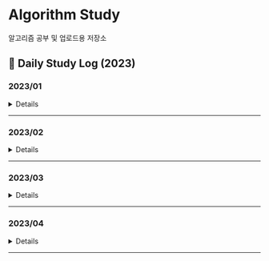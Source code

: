 # Algorithm Study
알고리즘 공부 및 업로드용 저장소

## 📖 Daily Study Log (2023)

### 2023/01
<details value="Details">
  <summary>Details</summary>
  <div markdown="1">
    
  |Date|#|Title|Solution|Remarks|
  |:--:|:--:|:--:|:--:|:--:|
  |23/01/01|BOJ 1669|[멍멍이 쓰다듬기](https://github.com/clap-0/algorithm_study/blob/main/Sources/BOJ/1669_%EB%A9%8D%EB%A9%8D%EC%9D%B4%EC%93%B0%EB%8B%A4%EB%93%AC%EA%B8%B0.cpp)|수학||
  |23/01/02|BOJ 21317|[징검다리 건너기](https://github.com/clap-0/algorithm_study/blob/main/Sources/BOJ/21317_%EC%A7%95%EA%B2%80%EB%8B%A4%EB%A6%AC%EA%B1%B4%EB%84%88%EA%B8%B0.cpp)|DP||
  |23/01/03|BOJ 1069|[집으로](https://github.com/clap-0/algorithm_study/blob/main/Sources/BOJ/1069_%EC%A7%91%EC%9C%BC%EB%A1%9C.cpp)|수학/기하학|애드 혹|
  |23/01/04|BOJ 2420|[사파리월드](https://github.com/clap-0/algorithm_study/blob/main/Sources/BOJ/2420_%EC%82%AC%ED%8C%8C%EB%A6%AC%EC%9B%94%EB%93%9C.cpp)|수학||
  |23/01/05|BOJ 1326|[폴짝폴짝](https://github.com/clap-0/algorithm_study/blob/main/Sources/BOJ/1326_%ED%8F%B4%EC%A7%9D%ED%8F%B4%EC%A7%9D.cpp)|BFS||
  |23/01/06|BOJ 2231|[분해합](https://github.com/clap-0/algorithm_study/blob/main/Sources/BOJ/2231_%EB%B6%84%ED%95%B4%ED%95%A9.cpp)|브루트포스||
  |23/01/07|BOJ 1430|[공격](https://github.com/clap-0/algorithm_study/blob/main/Sources/BOJ/1430_%EA%B3%B5%EA%B2%A9.cpp)|BFS||
  |23/01/08|BOJ 1195|[킥다운](https://github.com/clap-0/algorithm_study/blob/main/Sources/BOJ/1195_%ED%82%A5%EB%8B%A4%EC%9A%B4.cpp)|구현/브루트포스||
  |23/01/09|BOJ 1120|[문자열](https://github.com/clap-0/algorithm_study/blob/main/Sources/BOJ/1120_%EB%AC%B8%EC%9E%90%EC%97%B4.cpp)|브루트포스||
  |23/01/10|BOJ 6198|[옥상 정원 꾸미기](https://github.com/clap-0/algorithm_study/blob/main/Sources/BOJ/6198_%EC%98%A5%EC%83%81%EC%A0%95%EC%9B%90%EA%BE%B8%EB%AF%B8%EA%B8%B0.cpp)|스택||
  |23/01/11|BOJ 25711|[인경산](https://github.com/clap-0/algorithm_study/blob/main/Sources/BOJ/25711_%EC%9D%B8%EA%B2%BD%EC%82%B0.cpp)|누적합||
  |23/01/12|BOJ 2418|[단어 격자](https://github.com/clap-0/algorithm_study/blob/main/Sources/BOJ/2418_%EB%8B%A8%EC%96%B4%EA%B2%A9%EC%9E%90.cpp)|DP||
  |23/01/13|BOJ 1212|[8진수 2진수](https://github.com/clap-0/algorithm_study/blob/main/Sources/BOJ/1212_8%EC%A7%84%EC%88%982%EC%A7%84%EC%88%98.cpp)|구현||
  |23/01/14|BOJ 1406|[에디터](https://github.com/clap-0/algorithm_study/blob/main/Sources/BOJ/1406_%EC%97%90%EB%94%94%ED%84%B0.cpp)|스택||
  |23/01/15|BOJ 2942|[퍼거슨과 사과](https://github.com/clap-0/algorithm_study/blob/main/Sources/BOJ/2942_%ED%8D%BC%EA%B1%B0%EC%8A%A8%EA%B3%BC%EC%82%AC%EA%B3%BC.cpp)|수학/유클리드호제법||
  |23/01/16|BOJ 12924|[멋진 쌍](https://github.com/clap-0/algorithm_study/blob/main/Sources/BOJ/12924_%EB%A9%8B%EC%A7%84%EC%8C%8D.cpp)|수학/브루트포스||
  |23/01/17|BOJ 1427|[소트인사이드](https://github.com/clap-0/algorithm_study/blob/main/Sources/BOJ/1427_%EC%86%8C%ED%8A%B8%EC%9D%B8%EC%82%AC%EC%9D%B4%EB%93%9C.cpp)|정렬||
  |23/01/18|BOJ 1712|[손익분기점](https://github.com/clap-0/algorithm_study/blob/main/Sources/BOJ/1712_%EC%86%90%EC%9D%B5%EB%B6%84%EA%B8%B0%EC%A0%90.cpp)|수학||
  |23/01/19|BOJ 4056|[스-스-스도쿠](https://github.com/clap-0/algorithm_study/blob/main/Sources/BOJ/4056_%EC%8A%A4-%EC%8A%A4-%EC%8A%A4%EB%8F%84%EC%BF%A0.cpp)|백트래킹||
  |23/01/20|BOJ 13397|[구간 나누기 2](https://github.com/clap-0/algorithm_study/blob/main/Sources/BOJ/13397_%EA%B5%AC%EA%B0%84%EB%82%98%EB%88%84%EA%B8%B02.cpp)|이분 탐색||
  |23/01/21|BOJ 1302|[베스트셀러](https://github.com/clap-0/algorithm_study/blob/main/Sources/BOJ/1302_%EB%B2%A0%EC%8A%A4%ED%8A%B8%EC%85%80%EB%9F%AC.cpp)|해시/정렬||
  |23/01/22|BOJ 11367|[Report Card Time](https://github.com/clap-0/algorithm_study/blob/main/Sources/BOJ/11367_ReportCardTime.cpp)|구현||
  |23/01/23|BOJ 25314|[코딩은 체육과목 입니다](https://github.com/clap-0/algorithm_study/blob/main/Sources/BOJ/25314_%EC%BD%94%EB%94%A9%EC%9D%80%EC%B2%B4%EC%9C%A1%EA%B3%BC%EB%AA%A9%EC%9E%85%EB%8B%88%EB%8B%A4.cpp)|구현||
  |23/01/24|BOJ 1477|[휴게소 세우기](https://github.com/clap-0/algorithm_study/blob/main/Sources/BOJ/1477_%ED%9C%B4%EA%B2%8C%EC%86%8C%EC%84%B8%EC%9A%B0%EA%B8%B0.cpp)|이분 탐색||
  |23/01/25|BOJ 17951|[흩날리는 시험지 속에서 내 평점이 느껴진거야](https://github.com/clap-0/algorithm_study/blob/main/Sources/BOJ/17951_%ED%9D%A9%EB%82%A0%EB%A6%AC%EB%8A%94%EC%8B%9C%ED%97%98%EC%A7%80%EC%86%8D%EC%97%90%EC%84%9C%EB%82%B4%ED%8F%89%EC%A0%90%EC%9D%B4%EB%8A%90%EA%BB%B4%EC%A7%84%EA%B1%B0%EC%95%BC.cpp)|이분 탐색||
  |23/01/26|BOJ 18877|[Social Distancing](https://github.com/clap-0/algorithm_study/blob/main/Sources/BOJ/18877_SocialDistancing.cpp)|이분 탐색||
  |23/01/27|BOJ 10815|[숫자 카드](https://github.com/clap-0/algorithm_study/blob/main/Sources/BOJ/10815_숫자카드.cpp)|이분 탐색||
  |23/01/28|BOJ 6236|[용돈 관리](https://github.com/clap-0/algorithm_study/blob/main/Sources/BOJ/6236_용돈관리.cpp)|이분 탐색/매개 변수 탐색||
  |23/01/29|BOJ 6209|[제자리 멀리뛰기](https://github.com/clap-0/algorithm_study/blob/main/Sources/BOJ/6209_제자리멀리뛰기.cpp)|이분 탐색/매개 변수 탐색||
  |23/01/30|BOJ 2776|[암기왕](https://github.com/clap-0/algorithm_study/blob/main/Sources/BOJ/2776_암기왕.cpp)|이분 탐색||
  |23/01/31|BOJ 3151|[합이 0](https://github.com/clap-0/algorithm_study/blob/main/Sources/BOJ/3151_%ED%95%A9%EC%9D%B40.cpp)|두 포인터/정렬||
  
  </div>
</details>

---
  
### 2023/02
<details value="Details">
  <summary>Details</summary>
  <div markdown="1">
    
  |Date|#|Title|Solution|Remarks|
  |:--:|:--:|:--:|:--:|:--:|
  |23/02/01|BOJ 7795|[먹을 것인가 먹힐 것인가](https://github.com/clap-0/algorithm_study/blob/main/Sources/BOJ/7795_먹을것인가먹힐것인가.cpp)|이분 탐색/정렬||
  |23/02/02|BOJ 20444|[색종이와 가위](https://github.com/clap-0/algorithm_study/blob/main/Sources/BOJ/20444_색종이와가위.cpp)|이분 탐색/수학||
  |23/02/03|BOJ 4101|[크냐?](https://github.com/clap-0/algorithm_study/blob/main/Sources/BOJ/4101_크냐%3F.cpp)|구현||
  |23/02/04|BOJ 1110|[더하기 사이클](https://github.com/clap-0/algorithm_study/blob/main/Sources/BOJ/1110_더하기사이클.cpp)|구현||
  |23/02/05|BOJ 16564|[히오스 프로게이머](https://github.com/clap-0/algorithm_study/blob/main/Sources/BOJ/16564_히오스프로게이머.cpp)|이분 탐색/매개 변수 탐색|UPDATE|
  |23/02/06|BOJ 10826|[피보나치 수 4](https://github.com/clap-0/algorithm_study/blob/main/Sources/BOJ/10826_피보나치수4.py)|DP/큰 수 연산|Python|
  |23/02/07|BOJ 14677|[병약한 윤호](https://github.com/clap-0/algorithm_study/blob/main/Sources/BOJ/14677_병약한윤호.cpp)|BFS||
  |23/02/08|BOJ 15573|[채굴](https://github.com/clap-0/algorithm_study/blob/main/Sources/BOJ/15573_채굴.cpp)|그리디/우선순위큐/그래프||
  |23/02/09|BOJ 1384|[메시지](https://github.com/clap-0/algorithm_study/blob/main/Sources/BOJ/1384_메시지.cpp)|구현||
  |23/02/10|BOJ 27310|[:chino_shock:](https://github.com/clap-0/algorithm_study/blob/main/Sources/BOJ/27310_:chino_shock:.cpp)|구현/문자열||
  |23/02/11|BOJ 22342|[계산 로봇](https://github.com/clap-0/algorithm_study/blob/main/Sources/BOJ/22342_계산로봇.cpp)|DP||
  |23/02/12|BOJ 27467|[수학 퀴즈](https://github.com/clap-0/algorithm_study/blob/main/Sources/BOJ/27467_수학퀴즈.cpp)|수학||
  |23/02/13|BOJ 9184|[신나는 함수 실행](https://github.com/clap-0/algorithm_study/blob/main/Sources/BOJ/9184_신나는함수실행.cpp)|DP||
  |23/02/14|BOJ 15991|[1, 2, 3 더하기 6](https://github.com/clap-0/algorithm_study/blob/main/Sources/BOJ/15991_1,2,3더하기6.cpp)|DP||
  |23/02/15|BOJ 25194|[결전의 금요일](https://github.com/clap-0/algorithm_study/blob/main/Sources/BOJ/25194_결전의금요일.cpp)|DP||
  |23/02/16|BOJ 10164|[격자상의 경로](https://github.com/clap-0/algorithm_study/blob/main/Sources/BOJ/10164_격자상의경로.cpp)|DP||
  |23/02/17|BOJ 15990|[1, 2, 3 더하기 5](https://github.com/clap-0/algorithm_study/blob/main/Sources/BOJ/15990_1%2C2%2C3더하기5.cpp)|DP||
  |23/02/19|BOJ 11060|[점프 점프](https://github.com/clap-0/algorithm_study/blob/main/Sources/BOJ/11060_점프점프.cpp)|DP||
  |23/02/21|BOJ 18353|[병사 배치하기](https://github.com/clap-0/algorithm_study/blob/main/Sources/BOJ/18353_병사배치하기.cpp)|DP||

  </div>
</details>

---

### 2023/03
<details value="Details">
  <summary>Details</summary>
  <div markdown="1">
    
  |Date|#|Title|Solution|Remarks|
  |:--:|:--:|:--:|:--:|:--:|
  |23/03/03|BOJ 3046|[R2](https://github.com/clap-0/algorithm_study/blob/main/Sources/BOJ/3046_R2.cpp)|수학/구현||
  |23/03/06|BOJ 1543|[문서 검색](https://github.com/clap-0/algorithm_study/blob/main/Sources/BOJ/1543_문서검색.cpp)|브루트포스/문자열||
  |23/03/07|BOJ 2738|[행렬 덧셈](https://github.com/clap-0/algorithm_study/blob/main/Sources/BOJ/2738_행렬덧셈.cpp)|구현||
  |23/03/08|BOJ 20955|[민서의 응급 수술](https://github.com/clap-0/algorithm_study/blob/main/Sources/BOJ/20955_민서의응급수술.cpp)|분리집합||
  |23/03/09|BOJ 24230|[트리 색칠하기](https://github.com/clap-0/algorithm_study/blob/main/Sources/BOJ/24230_트리색칠하기.cpp)|DFS/트리||
  |23/03/10|BOJ 1595|[북쪽나라의 도로](https://github.com/clap-0/algorithm_study/blob/main/Sources/BOJ/1595_북쪽나라의도로.cpp)|DFS/트리||
  |23/03/12|BOJ 15900|[나무 탈출](https://github.com/clap-0/algorithm_study/blob/main/Sources/BOJ/15900_나무탈출.cpp)|DFS/트리||
  |23/03/14|BOJ 1476|[날짜 계산](https://github.com/clap-0/algorithm_study/blob/main/Sources/BOJ/1476_날짜계산.cpp)|수학/구현||
  |23/03/15|BOJ 5938|[Daisy Chains in the Field](https://github.com/clap-0/algorithm_study/blob/main/Sources/BOJ/5938_DaisyChainsintheField.cpp)|DFS||
  |23/03/17|BOJ 1327|[소트 게임](https://github.com/clap-0/algorithm_study/blob/main/Sources/BOJ/1327_소트게임.cpp)|BFS/해시맵||
  |23/03/18|BOJ 14171|[Cities and States](https://github.com/clap-0/algorithm_study/blob/main/Sources/BOJ/14171_CitiesandStates.cpp)|해싱||
  |23/03/19|BOJ 23057|[도전 숫자왕](https://github.com/clap-0/algorithm_study/blob/main/Sources/BOJ/23057_도전숫자왕.cpp)|브루트포스/해시셋/비트마스킹||
  |23/03/20|BOJ 8393|[합](https://github.com/clap-0/algorithm_study/blob/main/Sources/BOJ/8393_합.cpp)|수학||
  |23/03/21|BOJ 14248|[점프 점프](https://github.com/clap-0/algorithm_study/blob/main/Sources/BOJ/14248_점프점프.cpp)|DFS||
  |23/03/22|BOJ 13565|[침투](https://github.com/clap-0/algorithm_study/blob/main/Sources/BOJ/13565_침투.cpp)|DFS||
  |23/03/23|BOJ 27314|[러키☆한별](https://github.com/clap-0/algorithm_study/blob/main/Sources/BOJ/27314_러키☆한별.cpp)|BFS||
  |23/03/24|BOJ 12018|[Yonsei TOTO](https://github.com/clap-0/algorithm_study/blob/main/Sources/BOJ/12018_YonseiTOTO.cpp)|그리디/정렬||
  |23/03/25|BOJ 2872|[우리집엔 도서관이 있어](https://github.com/clap-0/algorithm_study/blob/main/Sources/BOJ/2872_우리집엔도서관이있어.cpp)|그리디||
  |23/03/26|BOJ 2847|[게임을 만든 동준이](https://github.com/clap-0/algorithm_study/blob/main/Sources/BOJ/2847_게임을만든동준이.cpp)|그리디||
  |23/03/27|BOJ 15881|[Pen Pineapple Apple Pen](https://github.com/clap-0/algorithm_study/blob/main/Sources/BOJ/15881_PenPineappleApplePen.cpp)|그리디||
  |23/03/28|BOJ 2885|[초콜릿 식사](https://github.com/clap-0/algorithm_study/blob/main/Sources/BOJ/2885_초콜릿식사.cpp)|그리디/수학/비트마스킹||
  |23/03/29|BOJ 5545|[최고의 피자](https://github.com/clap-0/algorithm_study/blob/main/Sources/BOJ/5545_최고의피자.cpp)|그리디/정렬||
  |23/03/30|BOJ 16112|[5차 전직](https://github.com/clap-0/algorithm_study/blob/main/Sources/BOJ/16112_5차전직.cpp)|그리디/정렬||
  |23/03/31|BOJ 25418|[정수 a를 k로 만들기](https://github.com/clap-0/algorithm_study/blob/main/Sources/BOJ/25418_정수a를k로만들기.cpp)|그리디||

  </div>
</details>

---

### 2023/04
<details value="Details">
  <summary>Details</summary>
  <div markdown="1">
    
  |Date|#|Title|Solution|Remarks|
  |:--:|:--:|:--:|:--:|:--:|
  |23/04/01|BOJ 20365|[블로그2](https://github.com/clap-0/algorithm_study/blob/main/Sources/BOJ/20365_블로그2.cpp)|그리디/문자열||
  |23/04/02|BOJ 17451|[평행 우주](https://github.com/clap-0/algorithm_study/blob/main/Sources/BOJ/17451_평행우주.cpp)|그리디||
  |23/04/03|BOJ 20186|[수 고르기](https://github.com/clap-0/algorithm_study/blob/main/Sources/BOJ/20186_수고르기.cpp)|그리디/정렬||
  |23/04/04|BOJ 9440|[숫자 더하기](https://github.com/clap-0/algorithm_study/blob/main/Sources/BOJ/9440_숫자더하기.cpp)|그리디/정렬||
  |23/04/05|BOJ 2790|[F7](https://github.com/clap-0/algorithm_study/blob/main/Sources/BOJ/2790_F7.cpp)|그리디/정렬||
  |23/04/06|BOJ 20310|[타노스](https://github.com/clap-0/algorithm_study/blob/main/Sources/BOJ/20310_타노스.cpp)|그리디||
  |23/04/07|BOJ 3213|[피자](https://github.com/clap-0/algorithm_study/blob/main/Sources/BOJ/3213_피자.cpp)|그리디||
  
  </div>
</details>

---
<!--
### 2023/05
<details value="Details">
  <summary>Details</summary>
  <div markdown="1">
    
  |Date|#|Title|Solution|Remarks|
  |:--:|:--:|:--:|:--:|:--:|
  
  </div>
</details>

---

### 2023/06
<details value="Details">
  <summary>Details</summary>
  <div markdown="1">
    
  |Date|#|Title|Solution|Remarks|
  |:--:|:--:|:--:|:--:|:--:|
  
  </div>
</details>

---

### 2023/07
<details value="Details">
  <summary>Details</summary>
  <div markdown="1">
    
  |Date|#|Title|Solution|Remarks|
  |:--:|:--:|:--:|:--:|:--:|
  
  </div>
</details>

---

### 2023/08
<details value="Details">
  <summary>Details</summary>
  <div markdown="1">
    
  |Date|#|Title|Solution|Remarks|
  |:--:|:--:|:--:|:--:|:--:|
  
  </div>
</details>

---

### 2023/09
<details value="Details">
  <summary>Details</summary>
  <div markdown="1">
    
  |Date|#|Title|Solution|Remarks|
  |:--:|:--:|:--:|:--:|:--:|
  
  </div>
</details>

---

### 2023/10
<details value="Details">
  <summary>Details</summary>
  <div markdown="1">
    
  |Date|#|Title|Solution|Remarks|
  |:--:|:--:|:--:|:--:|:--:|
  
  </div>
</details>

---

### 2023/11
<details value="Details">
  <summary>Details</summary>
  <div markdown="1">
    
  |Date|#|Title|Solution|Remarks|
  |:--:|:--:|:--:|:--:|:--:|
  
  </div>
</details>

---

### 2023/12
<details value="Details">
  <summary>Details</summary>
  <div markdown="1">
    
  |Date|#|Title|Solution|Remarks|
  |:--:|:--:|:--:|:--:|:--:|
  
  </div>
</details>

---
-->
